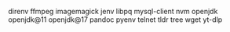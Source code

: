 direnv
ffmpeg
imagemagick
jenv
libpq
mysql-client
nvm
openjdk
openjdk@11
openjdk@17
pandoc
pyenv
telnet
tldr
tree
wget
yt-dlp
